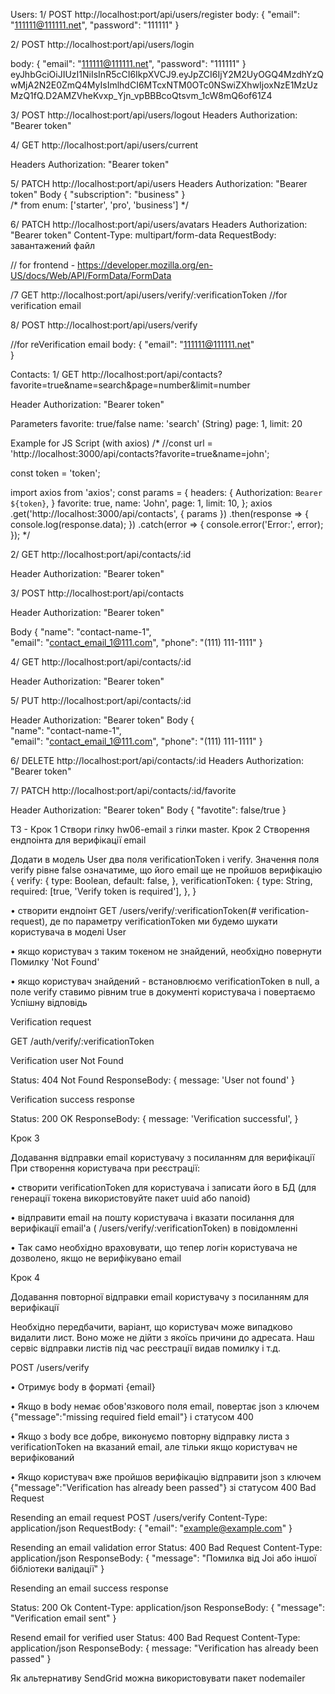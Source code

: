 Users:
1/
POST http://localhost:port/api/users/register
body: 
{
  "email": "111111@111111.net",
  "password": "111111"
}

2/
POST http://localhost:port/api/users/login

body: 
{
  "email": "111111@111111.net",
  "password": "111111"
}
eyJhbGciOiJIUzI1NiIsInR5cCI6IkpXVCJ9.eyJpZCI6IjY2M2UyOGQ4MzdhYzQwMjA2N2E0ZmQ4MyIsImlhdCI6MTcxNTM0OTc0NSwiZXhwIjoxNzE1MzUzMzQ1fQ.D2AMZVheKvxp_Yjn_vpBBBcoQtsvm_1cW8mQ6of61Z4

3/
POST http://localhost:port/api/users/logout
Headers
Authorization: "Bearer token"

4/ 
GET http://localhost:port/api/users/current

Headers
Authorization: "Bearer token"
 
5/ 
PATCH http://localhost:port/api/users
Headers
Authorization: "Bearer token"
Body 
{
  "subscription": "business"
}  
  /* from enum: ['starter', 'pro', 'business'] */

6/ 
PATCH http://localhost:port/api/users/avatars
Headers
Authorization: "Bearer token"
Content-Type: multipart/form-data
RequestBody: завантажений файл

// for frontend - https://developer.mozilla.org/en-US/docs/Web/API/FormData/FormData

/7
GET http://localhost:port/api/users/verify/:verificationToken
//for verification email 

8/
POST http://localhost:port/api/users/verify

//for reVerification email 
body: 
{
  "email": "111111@111111.net"  
}


Contacts:
1/ 
GET http://localhost:port/api/contacts?favorite=true&name=search&page=number&limit=number

Header
Authorization: "Bearer token"

Parameters
favorite: true/false
name: 'search' (String)
page: 1,
limit: 20

Example for JS Script (with axios)
/*
//const url = 'http://localhost:3000/api/contacts?favorite=true&name=john';

const token = 'token';

import axios from 'axios';
const params = {
  headers: {
    Authorization: `Bearer ${token}`,
  }
  favorite: true, 
  name: 'John', 
  page: 1, 
  limit: 10, 
};
axios
  .get('http://localhost:3000/api/contacts', { params })
  .then(response => {
    console.log(response.data);
  })
  .catch(error => {
    console.error('Error:', error);
  });
*/

2/
GET http://localhost:port/api/contacts/:id

Header
Authorization: "Bearer token"

3/
POST http://localhost:port/api/contacts

Header
Authorization: "Bearer token"

Body
{
  "name": "contact-name-1",  
  "email": "contact_email_1@111.com",
  "phone": "(111) 111-1111"
}

4/
GET http://localhost:port/api/contacts/:id

Header
Authorization: "Bearer token"

5/
PUT http://localhost:port/api/contacts/:id

Header
Authorization: "Bearer token"
Body
{    
  "name": "contact-name-1",  
  "email": "contact_email_1@111.com",
  "phone": "(111) 111-1111"
}

6/ 
DELETE http://localhost:port/api/contacts/:id
Headers
Authorization: "Bearer token"

7/
PATCH http://localhost:port/api/contacts/:id/favorite

Header
Authorization: "Bearer token"
Body
{ 
  "favotite": false/true
}


ТЗ -
Крок 1 Створи гілку hw06-email з гілки master.
Крок 2 Створення ендпоінта для верифікації email

Додати в модель User два поля verificationToken і verify. Значення поля verify рівне false означатиме, що його email ще не пройшов верифікацію
{
  verify: {
    type: Boolean,
    default: false,
  },
  verificationToken: {
    type: String,
    required: [true, 'Verify token is required'],
  },
}

• створити ендпоінт GET /users/verify/:verificationToken(# verification-request), де по параметру verificationToken ми будемо шукати користувача в моделі User

• якщо користувач з таким токеном не знайдений, необхідно повернути Помилку 'Not Found'

• якщо користувач знайдений - встановлюємо verificationToken в null, а поле verify ставимо рівним true в документі користувача і повертаємо Успішну відповідь

Verification request

GET /auth/verify/:verificationToken

Verification user Not Found

Status: 404 Not Found
ResponseBody: {
  message: 'User not found'
}

Verification success response

Status: 200 OK
ResponseBody: {
  message: 'Verification successful',
}

Крок 3

Додавання відправки email користувачу з посиланням для верифікації
При створення користувача при реєстрації:

• створити verificationToken для користувача і записати його в БД (для генерації токена використовуйте пакет uuid або nanoid)

• відправити email на пошту користувача і вказати посилання для верифікації email'а ( /users/verify/:verificationToken) в повідомленні

• Так само необхідно враховувати, що тепер логін користувача не дозволено, якщо не верифікувано email

Крок 4

Додавання повторної відправки email користувачу з посиланням для верифікації

Необхідно передбачити, варіант, що користувач може випадково видалити лист. Воно може не дійти з якоїсь причини до адресата. Наш сервіс відправки листів під час реєстрації видав помилку і т.д.

POST /users/verify

• Отримує body в форматі {email}

• Якщо в body немає обов'язкового поля email, повертає json з ключем {"message":"missing required field email"} і статусом 400

• Якщо з body все добре, виконуємо повторну відправку листа з verificationToken на вказаний email, але тільки якщо користувач не верифікований

• Якщо користувач вже пройшов верифікацію відправити json з ключем {"message":"Verification has already been passed"} зі статусом 400 Bad Request

Resending an email request
POST /users/verify
Content-Type: application/json
RequestBody: {
  "email": "example@example.com"
}

Resending an email validation error
Status: 400 Bad Request
Content-Type: application/json
ResponseBody:  {
  "message": "Помилка від Joi або іншої бібліотеки валідації"
}

Resending an email success response

Status: 200 Ok
Content-Type: application/json
ResponseBody: {
  "message": "Verification email sent"
}

Resend email for verified user
Status: 400 Bad Request
Content-Type: application/json
ResponseBody: {
  message: "Verification has already been passed"
}

Як альтернативу SendGrid можна використовувати пакет nodemailer
